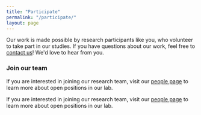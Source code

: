 ```yaml
---
title: "Participate"
permalink: "/participate/"
layout: page
---
```


Our work is made possible by research participants like you, who volunteer to take part in our studies. If you have questions about our work, feel free to [contact us](mailto:lei.liu@colorado.edu)! We'd love to hear from you.

<!-- ### Children and families
Children and families can participate at our lab in Philadelphia, PA or online via our virtual lab. Online visits usually involve video chatting with one of our [research assistants](../people) or sending in a video of you and your child doing a particular task (like reading a story together). -->


### Join our team
If you are interested in joining our research team, visit our [people page](http://gnssrange.com/people) to learn more about open positions in our lab.

If you are interested in joining our research team, visit our [people page](../people#join-our-team) to learn more about open positions in our lab.
